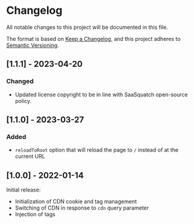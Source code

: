# Changelog

All notable changes to this project will be documented in this file.

The format is based on [Keep a Changelog](https://keepachangelog.com/en/1.0.0/),
and this project adheres to [Semantic Versioning](https://semver.org/spec/v2.0.0.html).

## [1.1.1] - 2023-04-20

### Changed
- Updated license copyright to be in line with SaaSquatch open-source policy.

## [1.1.0] - 2023-03-27

### Added

- `reloadToRoot` option that will reload the page to `/` instead of at the current URL

## [1.0.0] - 2022-01-14

Initial release:

- Initialization of CDN cookie and tag management
- Switching of CDN in response to `cdn` query parameter
- Injection of tags
